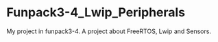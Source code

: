 # Funpack3-4_Lwip_Peripherals
My project in funpack3-4. A project about FreeRTOS, Lwip and Sensors. 
